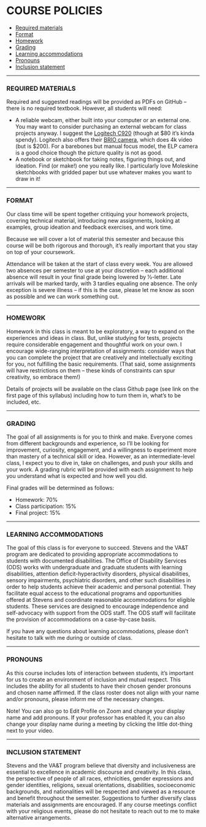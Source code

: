 # COURSE POLICIES  

* [Required materials](https://github.com/jeffThompson/CreativeProgramming2/blob/master/Syllabus.md#required-materials)  
* [Format](https://github.com/jeffThompson/CreativeProgramming2/blob/master/Syllabus.md#format)
* [Homework ](https://github.com/jeffThompson/CreativeProgramming2/blob/master/Syllabus.md#homework) 
* [Grading](https://github.com/jeffThompson/CreativeProgramming2/blob/master/Syllabus.md#grading)  
* [Learning accommodations](https://github.com/jeffThompson/CreativeProgramming2/blob/master/Syllabus.md#learning-accommodations)  
* [Pronouns](https://github.com/jeffThompson/CreativeProgramming2/blob/master/Syllabus.md#pronouns)  
* [Inclusion statement](https://github.com/jeffThompson/CreativeProgramming2/blob/master/Syllabus.md#inclusion-statement)  

***

### REQUIRED MATERIALS
Required and suggested readings will be provided as PDFs on GitHub – there is no required textbook. However, all students will need:

* A reliable webcam, either built into your computer or an external one. You may want to consider purchasing an external webcam for class projects anyway. I suggest the [Logitech C920](https://www.logitech.com/en-us/products/webcams/c920s-pro-hd-webcam.960-001257.html) (though at $80 it’s kinda spendy). Logitech also offers their [BRIO camera](https://www.logitech.com/en-us/products/webcams/brio-4k-hdr-webcam.960-001105.html), which does 4k video (but is $200). For a barebones but manual focus model, the ELP camera is a good choice though the picture quality is not as good.
* A notebook or sketchbook for taking notes, figuring things out, and ideation. Find (or make!) one you really like. I particularly love Moleskine sketchbooks with gridded paper but use whatever makes you want to draw in it!  

***

### FORMAT  
Our class time will be spent together critiquing your homework projects, covering technical material, introducing new assignments, looking at examples, group ideation and feedback exercises, and work time.

Because we will cover a lot of material this semester and because this course will be both rigorous and thorough, it’s really important that you stay on top of your coursework.

Attendance will be taken at the start of class every week. You are allowed two absences per semester to use at your discretion – each additional absence will result in your final grade being lowered by 1⁄2-letter. Late arrivals will be marked tardy, with 3 tardies equaling one absence. The only exception is severe illness – if this is the case, please let me know as soon as possible and we can work something out.

***

### HOMEWORK
Homework in this class is meant to be exploratory, a way to expand on the experiences and ideas in class. But, unlike studying for tests, projects require considerable engagement and thoughtful work on your own. I encourage wide-ranging interpretation of assignments: consider ways that you can complete the project that are creatively and intellectually exciting for you, not fulfilling the basic requirements. (That said, some assignments will have restrictions on them – these kinds of constraints can spur creativity, so embrace them!) 

Details of projects will be available on the class Github page (see link on the first page of this syllabus) including how to turn them in, what’s to be included, etc.

***

### GRADING
The goal of all assignments is for you to think and make. Everyone comes from different backgrounds and experience, so I’ll be looking for improvement, curiosity, engagement, and a willingness to experiment more than mastery of a technical skill or idea. However, as an intermediate-level class, I expect you to dive in, take on challenges, and push your skills and your work. A grading rubric will be provided with each assignment to help you understand what is expected and how well you did.

Final grades will be determined as follows:

* Homework: 70%
* Class participation: 15%
* Final project: 15%

***

### LEARNING ACCOMMODATIONS
The goal of this class is for everyone to succeed. Stevens and the VA&T program are dedicated to providing appropriate accommodations to students with documented disabilities. The Office of Disability Services (ODS) works with undergraduate and graduate students with learning disabilities, attention deficit-hyperactivity disorders, physical disabilities, sensory impairments, psychiatric disorders, and other such disabilities in order to help students achieve their academic and personal potential. They facilitate equal access to the educational programs and opportunities offered at Stevens and coordinate reasonable accommodations for eligible students. These services are designed to encourage independence and self-advocacy with support from the ODS staff. The ODS staff will facilitate the provision of accommodations on a case-by-case basis. 

If you have any questions about learning accommodations, please don’t hesitate to talk with me during or outside of class.

***

### PRONOUNS
As this course includes lots of interaction between students, it’s important for us to create an environment of inclusion and mutual respect. This includes the ability for all students to have their chosen gender pronouns and chosen name affirmed. If the class roster does not align with your name and/or pronouns, please inform me of the necessary changes.

Note! You can also go to Edit Profile on Zoom and change your display name and add pronouns. If your professor has enabled it, you can also change your display name during a meeting by clicking the little dot-thing next to your video.

***
 
### INCLUSION STATEMENT
Stevens and the VA&T program believe that diversity and inclusiveness are essential to excellence in academic discourse and creativity. In this class, the perspective of people of all races, ethnicities, gender expressions and gender identities, religions, sexual orientations, disabilities, socioeconomic backgrounds, and nationalities will be respected and viewed as a resource and benefit throughout the semester. Suggestions to further diversify class materials and assignments are encouraged. If any course meetings conflict with your religious events, please do not hesitate to reach out to me to make alternative arrangements.

